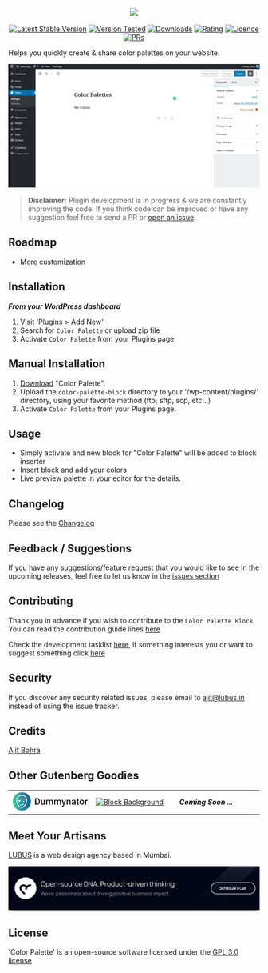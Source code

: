 <p align="center"><img src="https://user-images.githubusercontent.com/1039236/38085557-935d7ce8-336e-11e8-920e-dc2d46610c6a.png"></p>

<p align="center">
<a href="https://wordpress.org/plugins/color-palette-block/"><img src="https://img.shields.io/wordpress/plugin/v/color-palette-block.svg" alt="Latest Stable Version"></a> <a href="https://wordpress.org/plugins/color-palette-block/"><img src="https://img.shields.io/wordpress/v/color-palette-block.svg" alt="Version Tested"></a> <a href="https://wordpress.org/plugins/color-palette-block/"><img src="https://img.shields.io/wordpress/plugin/dt/color-palette-block.svg" alt="Downloads"></a> <a href="https://wordpress.org/plugins/color-palette-block/"><img src="https://img.shields.io/wordpress/plugin/r/color-palette-block.svg" alt="Rating"></a> <a href="https://wordpress.org/plugins/color-palette-block/"><img src="https://img.shields.io/aur/license/yaourt.svg" alt="Licence"></a>
<a href="https://github.com/lubusin/color-palette-block/blob/master/CONTRIBUTING.md"><img src="https://img.shields.io/badge/PRs-welcome-brightgreen.svg?style=flat-square" alt="PRs"></a>
</p>

Helps you quickly create & share color palettes on your website.

![Plugin Screenshot](https://raw.githubusercontent.com/lubusIN/color-palette-block/master/.wordpress-org/screenshot-1.gif)


>**Disclaimer:** Plugin development is in progress & we are constantly improving the code. If you think code can be improved or have any suggestion feel free to send a PR or [open an issue](https://github.com/lubusIN/color-palette-block/issues).

## Roadmap

- More customization

## Installation

***From your WordPress dashboard***
 1. Visit 'Plugins > Add New'
 2. Search for `Color Palette`  or upload zip file
 3. Activate `Color Palette` from your Plugins page

## Manual Installation
 1. [Download](https://wordpress.org/plugins/color-palette-block/) "Color Palette".
 2. Upload the `color-palette-block` directory to your '/wp-content/plugins/' directory, using your favorite method (ftp, sftp, scp, etc...)
 3. Activate `Color Palette` from your Plugins page.

## Usage

- Simply activate and new block for "Color Palette" will be added to block inserter<br/>
- Insert block and add your colors<br/>
- Live preview palette in your editor for the details.

## Changelog

Please see the [Changelog](CHANGELOG.md) 

## Feedback / Suggestions

If you have any suggestions/feature request that you would like to see in the upcoming releases, feel free to let us know in the [issues section](https://github.com/lubusIN/color-palette-block/issues)

## Contributing

Thank you in advance if you wish to contribute to the `Color Palette Block`. You can read the contribution guide lines [here](CONTRIBUTING.md)

Check the development tasklist [here](https://github.com/lubusIN/color-palette-block/projects/1), if something interests you or want to suggest something click [here](https://github.com/lubusIN/color-palette-block/issues)

## Security

If you discover any security related issues, please email to [ajit@lubus.in](mailto:ajit@lubus.com) instead of using the issue tracker.

## Credits

[Ajit Bohra](http://https://twitter.com/ajitbohra)

## Other Gutenberg Goodies
<table width="100%">
	<tr>
		<td width="33.33%">
		<a href="https://github.com/lubusIN/dummynator">
			<img src="https://raw.githubusercontent.com/lubusIN/dummynator/master/.wordpress-org/logo.png" alt="Dummynator" />
		</a>
		</td>
		<td width="33.33%">
			<a href="https://github.com/lubusIN/block-background">
			<img src="https://user-images.githubusercontent.com/1039236/38365718-068c190e-38fb-11e8-8ada-a4a50cfd95d1.png" alt="Block Background"/>
			</a>
		</td>
		<td width="33.33%"><strong><i>Coming Soon ...</i></strong></td>
	</tr>
</table>

## Meet Your Artisans

[LUBUS](http://lubus.in) is a web design agency based in Mumbai.

<a href="https://cal.com/lubus">
<img src="https://raw.githubusercontent.com/lubusIN/.github/refs/heads/main/profile/banner.png" />
</a>

## License

'Color Palette' is an open-source software licensed under the [GPL 3.0 license](LICENSE)
